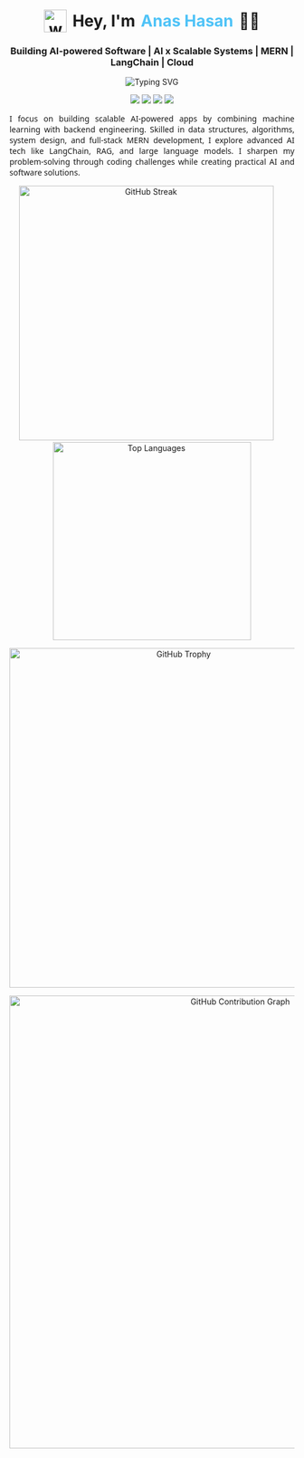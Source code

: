 <h1 align="center" style="display: flex; justify-content: center; align-items: center; gap: 10px; font-weight: bold;">
  <img src="https://media.giphy.com/media/hvRJCLFzcasrR4ia7z/giphy.gif" width="40px" alt="waving hand" />
  Hey, I'm <span style="color:#4FC3F7;">Anas Hasan</span>👨‍💻
</h1>

<h3 align="center">Building AI-powered Software | AI x Scalable Systems | MERN | LangChain | Cloud</h3>

<p align="center">
  <img src="https://readme-typing-svg.demolab.com?font=Fira+Code&size=20&duration=3000&pause=1000&color=8F6E66&center=true&vCenter=true&width=700&lines=Machine+Learning+%7C+LangChain+%7C+LLMs+%7C+Backend+Engineering;Generative+AI+%7C+RAG+%7C+MERN+Stack+%7C+Azure+DS+Certified;Building+Smart%2C+Scalable+%26+AI-Driven+Applications" alt="Typing SVG" />
</p>

<p align="center">
  <a href="https://www.linkedin.com/in/anas-hasan-a5546524b/"><img src="https://img.shields.io/badge/LinkedIn-0077B5.svg?&style=for-the-badge&logo=linkedin&logoColor=white&style="border-radius: 50%" /></a>
  <a href="https://leetcode.com/u/AnasHasan786/"><img src="https://img.shields.io/badge/LeetCode-FFA116?style=for-the-badge&logo=leetcode&logoColor=black&style="border-radius: 50%" /></a>
  <a href="mailto:anas.hassan9417@gmail.com"><img src="https://img.shields.io/badge/Email-D14836?style=for-the-badge&logo=gmail&logoColor=white&style="border-radius: 50%" /></a>
  <a href="https://medium.com/@anas.hassan9417"><img src="https://img.shields.io/badge/Medium-12100E?style=for-the-badge&logo=medium&logoColor=white&style="border-radius: 50%" /></a>
</p>

<p align="justify" style="font-size:14px; font-family: 'Segoe UI', Tahoma, Geneva, Verdana, sans-serif;">
  I focus on building scalable AI-powered apps by combining machine learning with backend engineering. Skilled in data structures, algorithms, system design, and full-stack MERN development, I explore advanced AI   tech like LangChain, RAG, and large language models. I sharpen my problem-solving through coding challenges while creating practical AI and software solutions.
</p>

<!-- GitHub Stats and Streaks -->
<p align="center">
  <img src="https://github-readme-streak-stats.herokuapp.com/?user=AnasHasan786&theme=dark&hide_border=true" alt="GitHub Streak" width="450" />
  &nbsp;&nbsp;&nbsp;&nbsp;
  <img src="https://github-readme-stats.vercel.app/api/top-langs/?username=AnasHasan786&layout=compact&theme=dark&hide_border=true&langs_count=6" alt="Top Languages" width="350" />
</p>

<!-- Trophy Case -->
<p align="center">
  <img src="https://github-profile-trophy.vercel.app/?username=AnasHasan786&theme=darkhub&no-bg=true&no-frame=true&margin-w=15" alt="GitHub Trophy" width="600" />
</p>

<!-- Contribution Graph -->
<p align="center">
  <img src="https://github-readme-activity-graph.vercel.app/graph?username=AnasHasan786&theme=github&hide_border=true" alt="GitHub Contribution Graph" width="800" />
</p>











